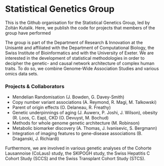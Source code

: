 # Statistical Genetics Group

This is the Github organisation for the Statistical Genetics Group, led by Zoltán Kutalik.
Here, we publish the code for projects that members of the group have performed

The group is part of the Department of Research & Innovation at the Unisanté and affiliated with the Department of Computational Biology, the Swiss Institute of Bioinformatics and with the University of Exeter. We are interested in the development of statistical methodologies in order to decipher the genetic- and causal network architecture of complex human traits. To do so, we combine Genome-Wide Association Studies and various omics data sets.

### Projects & Collaborators

- Mendelian Randomisation (J. Bowden, G. Davey-Smith)
- Copy number variant associations (A. Reymond, R. Magi, M. Talkowski)
- Parent of origin effects (O. Delaneau, R. Freathy)
- Genetic underpinnings of aging (J. Auwerx, P. Joshi, J. Wilson), obesity (R. Loos, C. Eap), CKD (O. Devuyst, M. Bochud)
- Methods for whole genome genetic architecture (M. Robinson)
- Metabolic biomarker discovery (A. Thomas, J. Ivanisevic, S. Bergmann)
- Integration of imaging features to gene-disease associations (B. Draganski, J. Richiardi)

Furthermore, we are involved in various genetic analyses of the Cohorte Lausannoise (CoLaus) study, the SKIPOGH study, the Swiss Hepatitis  C Cohort Study (SCCS) and the Swiss Transplant Cohort Study (STCS).
